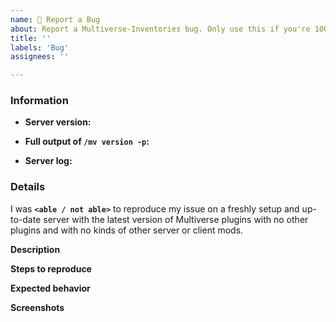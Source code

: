 ```yaml
---
name: 🐛 Report a Bug
about: Report a Multiverse-Inventories bug. Only use this if you're 100% sure it's something wrong with Multiverse-Inventories - otherwise, try "Help!".
title: ''
labels: 'Bug'
assignees: ''

---
```


<!-- Multiverse-Inventories bug reporting guide

Don't put anything inside this block, as it won't be included in the issue.

Get latest build from: http://ci.onarandombox.com/view/Multiverse/

If you are having issues with other submodules of Multiverse, go to their respective git repo:
    Multiverse-Core: https://github.com/Multiverse/Multiverse-Core/issues
    Multiverse-Portals: https://github.com/Multiverse/Multiverse-Portals/issues
    Multiverse-NetherPortals: https://github.com/Multiverse/Multiverse-NetherPortals/issues
    Multiverse-SignPortals: https://github.com/Multiverse/Multiverse-SignPortals/issues

If you are reporting a bug, please follow the following steps:

1.  Fill out the template in full.
      Run the commands in the console. Don't just put "latest" as a version,
      or we will ignore it.

2.  When linking files, do not attach them to the post!
      Copy and paste any logs into https://gist.github.com/, then paste a
      link to them in the relevant parts of the template.
      **DO NOT drag files into this box!**

3.  Make sure not to write between the arrows, as anything there will be
    hidden.

4.  Delete this line and all above lines before posting your issue!       -->

### Information

* **Server version:** <!-- Insert output of `/version` command -->

* **Full output of `/mv version -p`:** <!-- Replace this with the command output's https://pastebin.com link -->

* **Server log:** <!-- Upload `logs/latest.log` to https://gist.github.com/ -->

### Details
I was **`<able / not able>`** to reproduce my issue on a freshly setup and up-to-date server with the latest version of Multiverse plugins with no other plugins and with no kinds of other server or client mods.

**Description**  
<!-- Replace this with a brief summary of the bug. -->

**Steps to reproduce**  
<!-- Replace this with exactly what you did to cause the bug. -->

**Expected behavior**  
<!-- Replace this with what you expected to happen. -->

**Screenshots**  
<!-- Replace this with screenshots, if necessary. -->
